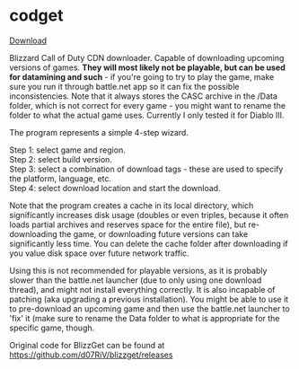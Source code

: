 # codget

[Download](https://github.com/d07RiV/blizzget/releases)

Blizzard Call of Duty CDN downloader. Capable of downloading upcoming versions of games. **They will most likely not be playable, but can be used for datamining and such** - if you're going to try to play the game, make sure you run it through battle.net app so it can fix the possible inconsistencies. Note that it always stores the CASC archive in the /Data folder, which is not correct for every game - you might want to rename the folder to what the actual game uses. Currently I only tested it for Diablo III.

The program represents a simple 4-step wizard.

Step 1: select game and region.  
Step 2: select build version.  
Step 3: select a combination of download tags - these are used to specify the platform, language, etc.  
Step 4: select download location and start the download.

Note that the program creates a cache in its local directory, which significantly increases disk usage (doubles or even triples, because it often loads partial archives and reserves space for the entire file), but re-downloading the game, or downloading future versions can take significantly less time. You can delete the cache folder after downloading if you value disk space over future network traffic.

Using this is not recommended for playable versions, as it is probably slower than the battle.net launcher (due to only using one download thread), and might not install everything correctly. It is also incapable of patching (aka upgrading a previous installation). You might be able to use it to pre-download an upcoming game and then use the battle.net launcher to 'fix' it (make sure to rename the Data folder to what is appropriate for the specific game, though.


Original code for BlizzGet can be found at https://github.com/d07RiV/blizzget/releases
